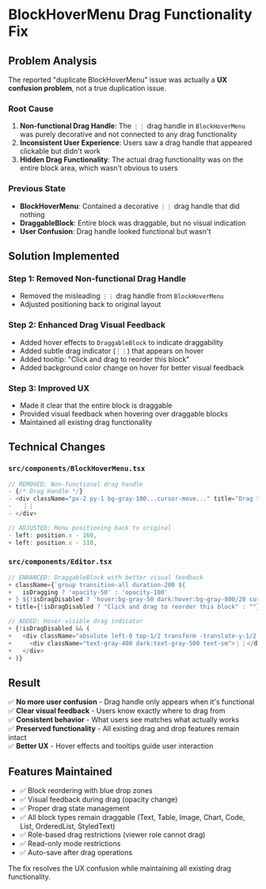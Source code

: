 # BlockHoverMenu Drag Functionality Fix

## Problem Analysis

The reported "duplicate BlockHoverMenu" issue was actually a **UX confusion problem**, not a true duplication issue.

### Root Cause

1. **Non-functional Drag Handle**: The `⋮⋮` drag handle in `BlockHoverMenu` was purely decorative and not connected to any drag functionality
2. **Inconsistent User Experience**: Users saw a drag handle that appeared clickable but didn't work
3. **Hidden Drag Functionality**: The actual drag functionality was on the entire block area, which wasn't obvious to users

### Previous State

- **BlockHoverMenu**: Contained a decorative `⋮⋮` drag handle that did nothing
- **DraggableBlock**: Entire block was draggable, but no visual indication
- **User Confusion**: Drag handle looked functional but wasn't

## Solution Implemented

### Step 1: Removed Non-functional Drag Handle
- Removed the misleading `⋮⋮` drag handle from `BlockHoverMenu`
- Adjusted positioning back to original layout

### Step 2: Enhanced Drag Visual Feedback
- Added hover effects to `DraggableBlock` to indicate draggability
- Added subtle drag indicator (`⋮⋮`) that appears on hover
- Added tooltip: "Click and drag to reorder this block"
- Added background color change on hover for better visual feedback

### Step 3: Improved UX
- Made it clear that the entire block is draggable
- Provided visual feedback when hovering over draggable blocks
- Maintained all existing drag functionality

## Technical Changes

### `src/components/BlockHoverMenu.tsx`
```typescript
// REMOVED: Non-functional drag handle
- {/* Drag Handle */}
- <div className="px-2 py-1 bg-gray-100...cursor-move..." title="Drag to reorder block">
-   ⋮⋮
- </div>

// ADJUSTED: Menu positioning back to original
- left: position.x - 160,
+ left: position.x - 110,
```

### `src/components/Editor.tsx`
```typescript
// ENHANCED: DraggableBlock with better visual feedback
+ className={`group transition-all duration-200 ${
+   isDragging ? 'opacity-50' : 'opacity-100'
+ } ${!isDragDisabled ? 'hover:bg-gray-50 dark:hover:bg-gray-800/20 cursor-move rounded-sm' : ''}`}
+ title={!isDragDisabled ? "Click and drag to reorder this block" : ""}

// ADDED: Hover-visible drag indicator
+ {!isDragDisabled && (
+   <div className="absolute left-0 top-1/2 transform -translate-y-1/2 -translate-x-6 opacity-0 group-hover:opacity-100...">
+     <div className="text-gray-400 dark:text-gray-500 text-sm">⋮⋮</div>
+   </div>
+ )}
```

## Result

✅ **No more user confusion** - Drag handle only appears when it's functional  
✅ **Clear visual feedback** - Users know exactly where to drag from  
✅ **Consistent behavior** - What users see matches what actually works  
✅ **Preserved functionality** - All existing drag and drop features remain intact  
✅ **Better UX** - Hover effects and tooltips guide user interaction  

## Features Maintained

- ✅ Block reordering with blue drop zones
- ✅ Visual feedback during drag (opacity change)
- ✅ Proper drag state management
- ✅ All block types remain draggable (Text, Table, Image, Chart, Code, List, OrderedList, StyledText)
- ✅ Role-based drag restrictions (viewer role cannot drag)
- ✅ Read-only mode restrictions
- ✅ Auto-save after drag operations

The fix resolves the UX confusion while maintaining all existing drag functionality. 